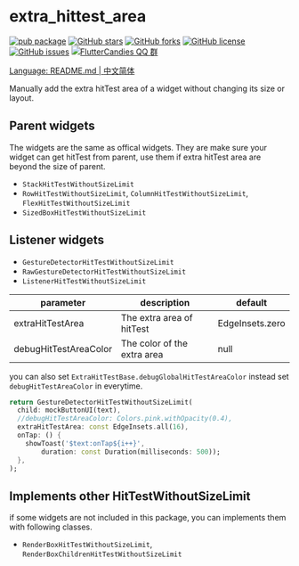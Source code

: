 # extra_hittest_area

[![pub package](https://img.shields.io/pub/v/extra_hittest_area.svg)](https://pub.dartlang.org/packages/extra_hittest_area) [![GitHub stars](https://img.shields.io/github/stars/fluttercandies/extra_hittest_area)](https://github.com/fluttercandies/extra_hittest_area/stargazers) [![GitHub forks](https://img.shields.io/github/forks/fluttercandies/extra_hittest_area)](https://github.com/fluttercandies/extra_hittest_area/network)  [![GitHub license](https://img.shields.io/github/license/fluttercandies/extra_hittest_area)](https://github.com/fluttercandies/extra_hittest_area/blob/master/LICENSE)  [![GitHub issues](https://img.shields.io/github/issues/fluttercandies/extra_hittest_area)](https://github.com/fluttercandies/extra_hittest_area/issues) <a href="https://qm.qq.com/q/ZyJbSVjfSU">![FlutterCandies QQ 群](https://img.shields.io/badge/dynamic/yaml?url=https%3A%2F%2Fraw.githubusercontent.com%2Ffluttercandies%2F.github%2Frefs%2Fheads%2Fmain%2Fdata.yml&query=%24.qq_group_number&label=QQ%E7%BE%A4&logo=qq&color=1DACE8)

Language: README.md | [中文简体](README-ZH.md)

Manually add the extra hitTest area of a widget without changing its size or layout.


## Parent widgets

The widgets are the same as offical widgets. They are make sure your widget can get hitTest from parent, use them if extra hitTest area are beyond the size of parent.

* `StackHitTestWithoutSizeLimit`
* `RowHitTestWithoutSizeLimit`, `ColumnHitTestWithoutSizeLimit`, `FlexHitTestWithoutSizeLimit`
* `SizedBoxHitTestWithoutSizeLimit`
## Listener widgets

* `GestureDetectorHitTestWithoutSizeLimit`
* `RawGestureDetectorHitTestWithoutSizeLimit`
* `ListenerHitTestWithoutSizeLimit`


| parameter             | description                 | default         |
| --------------------- | --------------------------- | --------------- |
| extraHitTestArea      | The extra area of hitTest   | EdgeInsets.zero |
| debugHitTestAreaColor | The color of the extra area | null            |

you can also set `ExtraHitTestBase.debugGlobalHitTestAreaColor` instead set `debugHitTestAreaColor` in everytime.


```dart
return GestureDetectorHitTestWithoutSizeLimit(
  child: mockButtonUI(text),
  //debugHitTestAreaColor: Colors.pink.withOpacity(0.4),
  extraHitTestArea: const EdgeInsets.all(16),
  onTap: () {
    showToast('$text:onTap${i++}',
        duration: const Duration(milliseconds: 500));
  },
);
```

## Implements other HitTestWithoutSizeLimit

if some widgets are not included in this package, you can implements them with following classes.

* `RenderBoxHitTestWithoutSizeLimit`, `RenderBoxChildrenHitTestWithoutSizeLimit`

